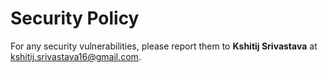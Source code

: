 # Security Policy

For any security vulnerabilities, please report them to **Kshitij Srivastava** at kshitij.srivastava16@gmail.com.
